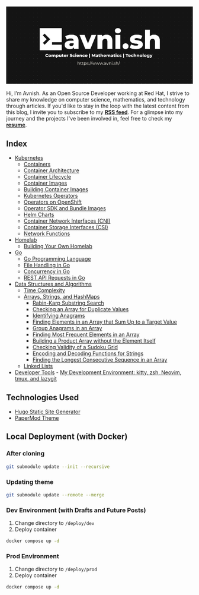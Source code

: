 [![Blog Cover Image](./static/avnish-cover.png)](https://www.avni.sh/)

Hi, I’m Avnish.
As an Open Source Developer working at Red Hat, I strive to share my knowledge on computer science, mathematics, and technology through articles. If you'd like to stay in the loop with the latest content from this blog, I invite you to subscribe to my <b><a target=_blank href="https://www.avni.sh/index.xml">RSS feed</a></b>. 
For a glimpse into my journey and the projects I've been involved in, feel free to check my <b><a target=_blank href="https://www.avni.sh/Resume-AvnishPal.pdf">resume</a></b>. 


## Index
-  <a target=_blank href="https://www.avni.sh/posts/kubernetes/">Kubernetes</a>
    -  <a target=_blank href="https://www.avni.sh/posts/kubernetes/containers/">Containers</a>
    -  <a target=_blank href="https://www.avni.sh/posts/kubernetes/container-architecture/">Container Architecture</a>
    -  <a target=_blank href="https://www.avni.sh/posts/kubernetes/container-lifecycle/">Container Lifecycle</a>
    -  <a target=_blank href="https://www.avni.sh/posts/kubernetes/container-images/">Container Images</a>
    -  <a target=_blank href="https://www.avni.sh/posts/kubernetes/building-container-images/">Building Container Images</a>
    -  <a target=_blank href="https://www.avni.sh/posts/kubernetes/kubernetes-operators/">Kubernetes Operators</a>
    -  <a target=_blank href="https://www.avni.sh/posts/kubernetes/operators-on-openshift/">Operators on OpenShift</a>
    -  <a target=_blank href="https://www.avni.sh/posts/kubernetes/operator-sdk/">Operator SDK and Bundle Images</a>
    -  <a target=_blank href="https://www.avni.sh/posts/kubernetes/helm-charts/">Helm Charts</a>
    -  <a target=_blank href="https://www.avni.sh/posts/kubernetes/container-network-interfaces/">Container Network Interfaces (CNI)</a>
    -  <a target=_blank href="https://www.avni.sh/posts/kubernetes/container-storage-interfaces/">Container Storage Interfaces (CSI)</a>
    -  <a target=_blank href="https://www.avni.sh/posts/kubernetes/network-functions/">Network Functions</a>
-  <a target=_blank href="https://www.avni.sh/posts/homelab/">Homelab</a>
    -  <a target=_blank href="https://www.avni.sh/posts/homelab/building-your-own-homelab/">Building Your Own Homelab</a>
-  <a target=_blank href="https://www.avni.sh/posts/go/">Go</a>
    -  <a target=_blank href="https://www.avni.sh/posts/go/go-programming-language/">Go Programming Language</a>
    -  <a target=_blank href="https://www.avni.sh/posts/go/file-handling-in-go/">File Handling in Go</a>
    -  <a target=_blank href="https://www.avni.sh/posts/go/concurrency-in-go/">Concurrency in Go</a>
    -  <a target=_blank href="https://www.avni.sh/posts/go/rest-api-requests-in-go/">REST API Requests in Go</a>
-  <a target=_blank href="https://www.avni.sh/posts/dsa/">Data Structures and Algorithms</a>
    -  <a target=_blank href="https://www.avni.sh/posts/dsa/time-complexity/">Time Complexity</a>
    -  <a target=_blank href="https://www.avni.sh/posts/dsa/arrays-strings-hashmaps/">Arrays, Strings, and HashMaps</a>
        -  <a target=_blank href="https://www.avni.sh/posts/dsa/rabin-karp-substring-search/">Rabin-Karp Substring Search</a>
        -  <a target=_blank href="https://www.avni.sh/posts/dsa/contains-duplicate/">Checking an Array for Duplicate Values</a>
        -  <a target=_blank href="https://www.avni.sh/posts/dsa/identifying-anagrams/">Identifying Anagrams</a>
        -  <a target=_blank href="https://www.avni.sh/posts/dsa/finding-elements-that-sum-up-to-target/">Finding Elements in an Array that Sum Up to a Target Value</a>  
        -  <a target=_blank href="https://www.avni.sh/posts/dsa/group-anagrams-in-an-array/">Group Anagrams in an Array</a>
        -  <a target=_blank href="https://www.avni.sh/posts/dsa/finding-most-frequent-elements-in-an-array/">Finding Most Frequent Elements in an Array</a>
        -  <a target=_blank href="https://www.avni.sh/posts/dsa/building-a-product-array-without-the-element-itself/">Building a Product Array without the Element Itself</a>
        -  <a target=_blank href="https://www.avni.sh/posts/dsa/is-valid-sudoku/">Checking Validity of a Sudoku Grid</a>
        -  <a target=_blank href="https://www.avni.sh/posts/dsa/encoding-and-decoding-strings/">Encoding and Decoding Functions for Strings</a>
        -  <a target=_blank href="https://www.avni.sh/posts/dsa/longest-consecutive/">Finding the Longest Consecutive Sequence in an Array</a>
    -  <a target=_blank href="https://www.avni.sh/posts/dsa/linked-lists/">Linked Lists</a>
-  <a target=_blank href="https://www.avni.sh/posts/developer-tools/">Developer Tools</a>
        - <a target=_blank href="https://www.avni.sh/posts/developer-tools/my-development-environment/">My Development Environment: kitty, zsh, Neovim, tmux, and lazygit</a>

## Technologies Used
- [Hugo Static Site Generator](https://gohugo.io/)
- [PaperMod Theme](https://github.com/adityatelange/hugo-PaperMod)

## Local Deployment (with Docker)

### After cloning
```bash
git submodule update --init --recursive
```

### Updating theme
```bash
git submodule update --remote --merge
```

### Dev Environment (with Drafts and Future Posts)
1. Change directory to `/deploy/dev`
2. Deploy container
```bash
docker compose up -d
```

### Prod Environment
1. Change directory to `/deploy/prod`
2. Deploy container
```bash
docker compose up -d
```
